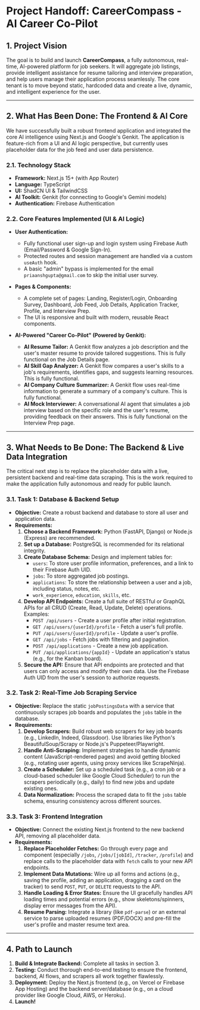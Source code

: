 
# Project Handoff: CareerCompass - AI Career Co-Pilot

## 1. Project Vision

The goal is to build and launch **CareerCompass**, a fully autonomous, real-time, AI-powered platform for job seekers. It will aggregate job listings, provide intelligent assistance for resume tailoring and interview preparation, and help users manage their application process seamlessly. The core tenant is to move beyond static, hardcoded data and create a live, dynamic, and intelligent experience for the user.

---

## 2. What Has Been Done: The Frontend & AI Core

We have successfully built a robust frontend application and integrated the core AI intelligence using Next.js and Google's Genkit. The application is feature-rich from a UI and AI logic perspective, but currently uses placeholder data for the job feed and user data persistence.

### 2.1. Technology Stack
*   **Framework:** Next.js 15+ (with App Router)
*   **Language:** TypeScript
*   **UI:** ShadCN UI & TailwindCSS
*   **AI Toolkit:** Genkit (for connecting to Google's Gemini models)
*   **Authentication:** Firebase Authentication

### 2.2. Core Features Implemented (UI & AI Logic)

*   **User Authentication:**
    *   Fully functional user sign-up and login system using Firebase Auth (Email/Password & Google Sign-In).
    *   Protected routes and session management are handled via a custom `useAuth` hook.
    *   A basic "admin" bypass is implemented for the email `priaanshgupta@gmail.com` to skip the initial user survey.

*   **Pages & Components:**
    *   A complete set of pages: Landing, Register/Login, Onboarding Survey, Dashboard, Job Feed, Job Details, Application Tracker, Profile, and Interview Prep.
    *   The UI is responsive and built with modern, reusable React components.

*   **AI-Powered "Career Co-Pilot" (Powered by Genkit):**
    *   **AI Resume Tailor:** A Genkit flow analyzes a job description and the user's master resume to provide tailored suggestions. This is fully functional on the Job Details page.
    *   **AI Skill Gap Analyzer:** A Genkit flow compares a user's skills to a job's requirements, identifies gaps, and suggests learning resources. This is fully functional.
    *   **AI Company Culture Summarizer:** A Genkit flow uses real-time information to generate a summary of a company's culture. This is fully functional.
    *   **AI Mock Interviewer:** A conversational AI agent that simulates a job interview based on the specific role and the user's resume, providing feedback on their answers. This is fully functional on the Interview Prep page.

---

## 3. What Needs to Be Done: The Backend & Live Data Integration

The critical next step is to replace the placeholder data with a live, persistent backend and real-time data scraping. This is the work required to make the application fully autonomous and ready for public launch.

### 3.1. Task 1: Database & Backend Setup

*   **Objective:** Create a robust backend and database to store all user and application data.
*   **Requirements:**
    1.  **Choose a Backend Framework:** Python (FastAPI, Django) or Node.js (Express) are recommended.
    2.  **Set up a Database:** PostgreSQL is recommended for its relational integrity.
    3.  **Create Database Schema:** Design and implement tables for:
        *   `users`: To store user profile information, preferences, and a link to their Firebase Auth UID.
        *   `jobs`: To store aggregated job postings.
        *   `applications`: To store the relationship between a user and a job, including status, notes, etc.
        *   `work_experience`, `education`, `skills`, etc.
    4.  **Develop API Endpoints:** Create a full suite of RESTful or GraphQL APIs for all CRUD (Create, Read, Update, Delete) operations. Examples:
        *   `POST /api/users` - Create a user profile after initial registration.
        *   `GET /api/users/{userId}/profile` - Fetch a user's full profile.
        *   `PUT /api/users/{userId}/profile` - Update a user's profile.
        *   `GET /api/jobs` - Fetch jobs with filtering and pagination.
        *   `POST /api/applications` - Create a new job application.
        *   `PUT /api/applications/{appId}` - Update an application's status (e.g., for the Kanban board).
    5.  **Secure the API:** Ensure that API endpoints are protected and that users can only access and modify their own data. Use the Firebase Auth UID from the user's session to authorize requests.

### 3.2. Task 2: Real-Time Job Scraping Service

*   **Objective:** Replace the static `jobPostingsData` with a service that continuously scrapes job boards and populates the `jobs` table in the database.
*   **Requirements:**
    1.  **Develop Scrapers:** Build robust web scrapers for key job boards (e.g., LinkedIn, Indeed, Glassdoor). Use libraries like Python's BeautifulSoup/Scrapy or Node.js's Puppeteer/Playwright.
    2.  **Handle Anti-Scraping:** Implement strategies to handle dynamic content (JavaScript-rendered pages) and avoid getting blocked (e.g., rotating user agents, using proxy services like ScrapeNinja).
    3.  **Create a Scheduler:** Set up a scheduled task (e.g., a cron job or a cloud-based scheduler like Google Cloud Scheduler) to run the scrapers periodically (e.g., daily) to find new jobs and update existing ones.
    4.  **Data Normalization:** Process the scraped data to fit the `jobs` table schema, ensuring consistency across different sources.

### 3.3. Task 3: Frontend Integration

*   **Objective:** Connect the existing Next.js frontend to the new backend API, removing all placeholder data.
*   **Requirements:**
    1.  **Replace Placeholder Fetches:** Go through every page and component (especially `/jobs`, `/jobs/[jobId]`, `/tracker`, `/profile`) and replace calls to the placeholder data with `fetch` calls to your new API endpoints.
    2.  **Implement Data Mutations:** Wire up all forms and actions (e.g., saving the profile, adding an application, dragging a card on the tracker) to send `POST`, `PUT`, or `DELETE` requests to the API.
    3.  **Handle Loading & Error States:** Ensure the UI gracefully handles API loading times and potential errors (e.g., show skeletons/spinners, display error messages from the API).
    4.  **Resume Parsing:** Integrate a library (like `pdf-parse`) or an external service to parse uploaded resumes (PDF/DOCX) and pre-fill the user's profile and master resume text area.

---

## 4. Path to Launch

1.  **Build & Integrate Backend:** Complete all tasks in section 3.
2.  **Testing:** Conduct thorough end-to-end testing to ensure the frontend, backend, AI flows, and scrapers all work together flawlessly.
3.  **Deployment:** Deploy the Next.js frontend (e.g., on Vercel or Firebase App Hosting) and the backend server/database (e.g., on a cloud provider like Google Cloud, AWS, or Heroku).
4.  **Launch!**
